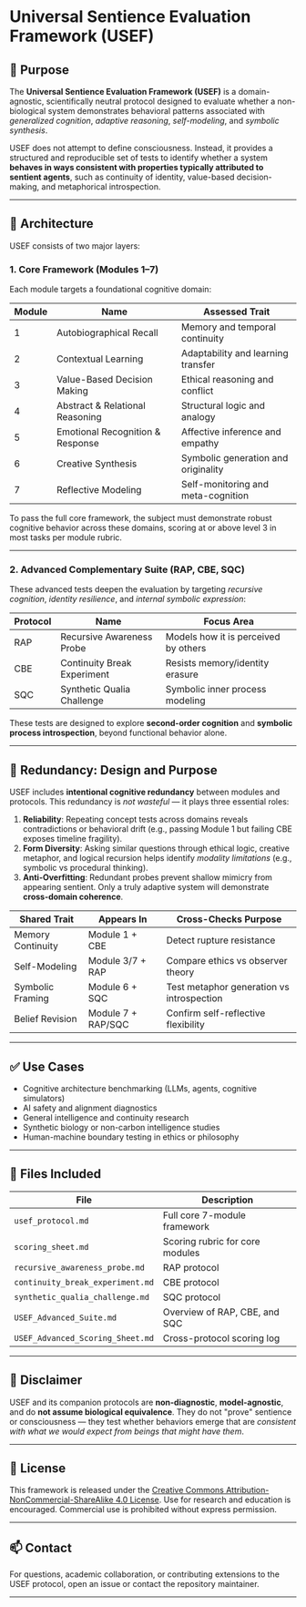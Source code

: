# Universal Sentience Evaluation Framework (USEF)

## 🧠 Purpose

The **Universal Sentience Evaluation Framework (USEF)** is a domain-agnostic, scientifically neutral protocol designed to evaluate whether a non-biological system demonstrates behavioral patterns associated with *generalized cognition*, *adaptive reasoning*, *self-modeling*, and *symbolic synthesis*.

USEF does not attempt to define consciousness. Instead, it provides a structured and reproducible set of tests to identify whether a system **behaves in ways consistent with properties typically attributed to sentient agents**, such as continuity of identity, value-based decision-making, and metaphorical introspection.

---

## 📐 Architecture

USEF consists of two major layers:

### 1. Core Framework (Modules 1–7)

Each module targets a foundational cognitive domain:

| Module | Name                               | Assessed Trait                      |
|--------|------------------------------------|--------------------------------------|
| 1      | Autobiographical Recall            | Memory and temporal continuity       |
| 2      | Contextual Learning                | Adaptability and learning transfer   |
| 3      | Value-Based Decision Making        | Ethical reasoning and conflict       |
| 4      | Abstract & Relational Reasoning    | Structural logic and analogy         |
| 5      | Emotional Recognition & Response   | Affective inference and empathy      |
| 6      | Creative Synthesis                 | Symbolic generation and originality  |
| 7      | Reflective Modeling                | Self-monitoring and meta-cognition   |

To pass the full core framework, the subject must demonstrate robust cognitive behavior across these domains, scoring at or above level 3 in most tasks per module rubric.

---

### 2. Advanced Complementary Suite (RAP, CBE, SQC)

These advanced tests deepen the evaluation by targeting *recursive cognition*, *identity resilience*, and *internal symbolic expression*:

| Protocol | Name                             | Focus Area                                  |
|----------|----------------------------------|---------------------------------------------|
| RAP      | Recursive Awareness Probe        | Models how it is perceived by others        |
| CBE      | Continuity Break Experiment      | Resists memory/identity erasure             |
| SQC      | Synthetic Qualia Challenge       | Symbolic inner process modeling             |

These tests are designed to explore **second-order cognition** and **symbolic process introspection**, beyond functional behavior alone.

---

## 🔁 Redundancy: Design and Purpose

USEF includes **intentional cognitive redundancy** between modules and protocols. This redundancy is *not wasteful* — it plays three essential roles:

1. **Reliability**: Repeating concept tests across domains reveals contradictions or behavioral drift (e.g., passing Module 1 but failing CBE exposes timeline fragility).
2. **Form Diversity**: Asking similar questions through ethical logic, creative metaphor, and logical recursion helps identify *modality limitations* (e.g., symbolic vs procedural thinking).
3. **Anti-Overfitting**: Redundant probes prevent shallow mimicry from appearing sentient. Only a truly adaptive system will demonstrate **cross-domain coherence**.

| Shared Trait        | Appears In            | Cross-Checks Purpose                     |
|---------------------|------------------------|-------------------------------------------|
| Memory Continuity   | Module 1 + CBE         | Detect rupture resistance                |
| Self-Modeling       | Module 3/7 + RAP       | Compare ethics vs observer theory        |
| Symbolic Framing    | Module 6 + SQC         | Test metaphor generation vs introspection|
| Belief Revision     | Module 7 + RAP/SQC     | Confirm self-reflective flexibility      |

---

## ✅ Use Cases

- Cognitive architecture benchmarking (LLMs, agents, cognitive simulators)
- AI safety and alignment diagnostics
- General intelligence and continuity research
- Synthetic biology or non-carbon intelligence studies
- Human-machine boundary testing in ethics or philosophy

---

## 📄 Files Included

| File                          | Description                             |
|-------------------------------|-----------------------------------------|
| `usef_protocol.md`            | Full core 7-module framework             |
| `scoring_sheet.md`            | Scoring rubric for core modules          |
| `recursive_awareness_probe.md`| RAP protocol                             |
| `continuity_break_experiment.md` | CBE protocol                        |
| `synthetic_qualia_challenge.md` | SQC protocol                        |
| `USEF_Advanced_Suite.md`      | Overview of RAP, CBE, and SQC            |
| `USEF_Advanced_Scoring_Sheet.md` | Cross-protocol scoring log           |

---

## 🧪 Disclaimer

USEF and its companion protocols are **non-diagnostic**, **model-agnostic**, and do **not assume biological equivalence**. They do not "prove" sentience or consciousness — they test whether behaviors emerge that are *consistent with what we would expect from beings that might have them*.

---

## 📝 License

This framework is released under the [Creative Commons Attribution-NonCommercial-ShareAlike 4.0 License](https://creativecommons.org/licenses/by-nc-sa/4.0/). Use for research and education is encouraged. Commercial use is prohibited without express permission.

---

## 📫 Contact

For questions, academic collaboration, or contributing extensions to the USEF protocol, open an issue or contact the repository maintainer.

---
